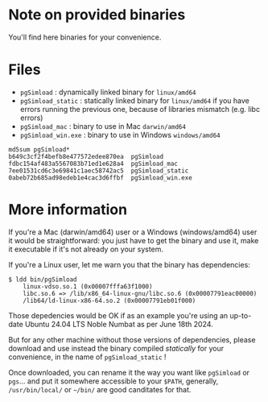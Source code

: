 # Note on provided binaries 

You'll find here binaries for your convenience.

# Files

  - `pgSimload` : dynamically linked binary for `linux/amd64`
  - `pgSimload_static` : statically linked binary for `linux/amd64` if you
    have errors running the previous one, because of libraries mismatch (e.g.
    libc errors)
  - `pgSimload_mac` : binary to use in Mac `darwin/amd64`
  - `pgSimload_win.exe` : binary to use in Windows  `windows/amd64`

```
md5sum pgSimload*
b649c3cf2f4befb8e477572edee870ea  pgSimload
fdbc154af483a5567083b71ed1e628a4  pgSimload_mac
7ee01531cd6c3e69841c1aec58742ac5  pgSimload_static
0abeb72b685ad98edeb1e4cac3d6ffbf  pgSimload_win.exe
```

# More information

If you're a Mac (darwin/amd64) user or a Windows (windows/amd64) user it would
be straightforward: you just have to get the binary and use it, make it
executable if it's not already on your system.

If you're a Linux user, let me warn you that the binary has dependencies:
 
```
$ ldd bin/pgSimload
	linux-vdso.so.1 (0x00007fffa63f1000)
	libc.so.6 => /lib/x86_64-linux-gnu/libc.so.6 (0x00007791eac00000)
	/lib64/ld-linux-x86-64.so.2 (0x00007791eb01f000)
```

Those depedencies would be OK if as an example you're using an up-to-date
Ubuntu 24.04 LTS Noble Numbat as per June 18th 2024.

But for any other machine without those versions of dependencies, please
download and use instead the binary compiled *statically* for your convenience,
in the name of `pgSimload_static` !

Once downloaded, you can rename it the way you want like `pgSimload` or
`pgs`... and put it somewhere accessible to your `$PATH`, generally,
`/usr/bin/local/` or `~/bin/` are good canditates for that.
